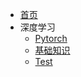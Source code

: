 * [首页](/README.md)
* 深度学习
  * [Pytorch](/DeepLearning/Pytorch/README.md)
  * [基础知识](/DeepLearning/Pytorch/basic.md)
  * [Test](/DeepLearning/Pytorch/简介.md)

